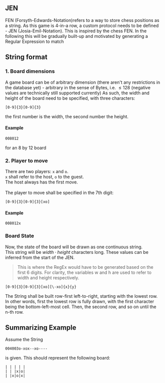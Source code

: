 ## JEN

FEN (Forsyth-Edwards-Notation)refers to a way to store chess positions as a string. As this game is 4-in-a row, a custom protocol needs to be defined - JEN (Josia-Emil-Notation). This is inspired by the chess FEN. In the following this will be gradually built-up and motivated by generating a Regular Expression to match

## String format

### 1. Board dimensions

A game board can be of arbitrary dimension (there aren't any restrictions in the database yet) - arbitrary in the sense of Bytes, i.e. $\leq 128$ (negative values are technically still supported currently) As such, the width and height of the board need to be specified, with three characters:

```regex
[0-9]{3}[0-9]{3}
```

the first number is the width, the second number the height.

#### Example

```regex
008012
```

for an 8 by 12 board

### 2. Player to move

There are two players: `x` and `o`.<br>
`x` shall refer to the host, `o` to the guest. <br>
The host always has the first move.<br><br>
The player to move shall be specified in the 7th digit:

```regex
[0-9]{3}[0-9]{3}[xo]
```

#### Example

```regex
008012x
```

### Board State

Now, the state of the board will be drawn as one continuous string.<br>
This string will be $width \cdot height$ characters long. These values can be inferred from the start of the JEN.

> This is where the RegEx would have to be generated based on the first 6 digits. For clarity, the variables w and h are used to refer to width and height respectively.

```regex
[0-9]{3}[0-9]{3}[xo][\-xo]{x}{y}
```

The String shall be built row-first left-to-right, starting with the lowest row. In other words, first the lowest row is fully drawn, with the first character being the bottom-left-most cell. Then, the second row, and so on until the n-th row.

## Summarizing Example

Assume the String

```
004003o-xox--xo----
```

is given. This should represent the following board:

```
| | | | |
| | |x|o|
| |x|o|x|
```
